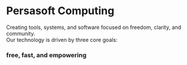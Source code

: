 # Persasoft Computing

Creating tools, systems, and software focused on freedom, clarity, and community.  
Our technology is driven by three core goals:  
### free, fast, and empowering
